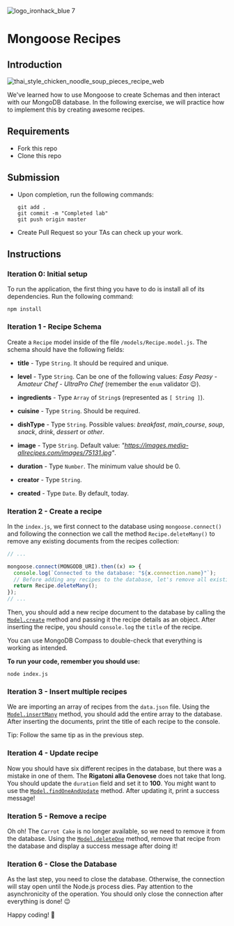 ![logo_ironhack_blue 7](https://user-images.githubusercontent.com/23629340/40541063-a07a0a8a-601a-11e8-91b5-2f13e4e6b441.png)

# Mongoose Recipes

## Introduction

![thai_style_chicken_noodle_soup_pieces_recipe_web](https://user-images.githubusercontent.com/23629340/38369283-ac1bda62-38e7-11e8-9c9b-d9df623f1bc3.jpg)

We've learned how to use Mongoose to create Schemas and then interact with our MongoDB database. In the following exercise, we will practice how to implement this by creating awesome recipes.

## Requirements

- Fork this repo
- Clone this repo

## Submission

- Upon completion, run the following commands:

  ```shell
  git add .
  git commit -m "Completed lab"
  git push origin master
  ```

- Create Pull Request so your TAs can check up your work.

## Instructions

### Iteration 0: Initial setup

To run the application, the first thing you have to do is install all of its dependencies. Run the following command:

```shell
npm install
```

### Iteration 1 - Recipe Schema

Create a `Recipe` model inside of the file `/models/Recipe.model.js`. The schema should have the following fields:

- **title** - Type `String`. It should be required and unique.

- **level** - Type `String`. Can be one of the following values: _Easy Peasy_ - _Amateur Chef_ - _UltraPro Chef_ (remember the `enum` validator :wink:).

- **ingredients** - Type `Array` of `String`s (represented as `[ String ]`).
- **cuisine** - Type `String`. Should be required.

- **dishType** - Type `String`. Possible values: _breakfast_, _main_course_, _soup_, _snack_, _drink_, _dessert_ or _other_.

- **image** - Type `String`. Default value: _"https://images.media-allrecipes.com/images/75131.jpg"_.
- **duration** - Type `Number`. The minimum value should be 0.
- **creator** - Type `String`.
- **created** - Type `Date`. By default, today.

### Iteration 2 - Create a recipe

In the `index.js`, we first connect to the database using `mongoose.connect()` and following the connection we call the method `Recipe.deleteMany()` to remove any existing documents from the recipes collection:

```js
// ...

mongoose.connect(MONGODB_URI).then((x) => {
  console.log(`Connected to the database: "${x.connection.name}"`);
  // Before adding any recipes to the database, let's remove all existing ones
  return Recipe.deleteMany();
});
// ...
```

Then, you should add a new recipe document to the database by calling the [`Model.create`](https://mongoosejs.com/docs/api.html#model_Model.create) method and passing it the recipe details as an object. After inserting the recipe, you should `console.log` the `title` of the recipe.

You can use MongoDB Compass to double-check that everything is working as intended.

**To run your code, remember you should use:**

```shell
node index.js
```

### Iteration 3 - Insert multiple recipes

We are importing an array of recipes from the `data.json` file. Using the [`Model.insertMany`](https://mongoosejs.com/docs/api.html#model_Model.insertMany) method, you should add the entire array to the database. After inserting the documents, print the title of each recipe to the console.

Tip: Follow the same tip as in the previous step.

### Iteration 4 - Update recipe

Now you should have six different recipes in the database, but there was a mistake in one of them. The **Rigatoni alla Genovese** does not take that long. You should update the `duration` field and set it to **100**. You might want to use the [`Model.findOneAndUpdate`](https://mongoosejs.com/docs/api.html#model_Model.findOneAndUpdate) method. After updating it, print a success message!

### Iteration 5 - Remove a recipe

Oh oh! The `Carrot Cake` is no longer available, so we need to remove it from the database. Using the [`Model.deleteOne`](https://mongoosejs.com/docs/api.html#model_Model.deleteOne) method, remove that recipe from the database and display a success message after doing it!

### Iteration 6 - Close the Database

As the last step, you need to close the database. Otherwise, the connection will stay open until the Node.js process dies. Pay attention to the asynchronicity of the operation. You should only close the connection after everything is done! :wink:

Happy coding! 💙
